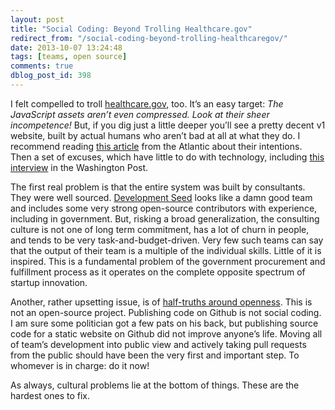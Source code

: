 ```yaml
---
layout: post
title: "Social Coding: Beyond Trolling Healthcare.gov"
redirect_from: "/social-coding-beyond-trolling-healthcaregov/"
date: 2013-10-07 13:24:48
tags: [teams, open source]
comments: true
dblog_post_id: 398
---
```

I felt compelled to troll [healthcare.gov](https://www.healthcare.gov/), too. It’s an easy target: _The JavaScript assets aren’t even compressed. Look at their sheer incompetence!_ But, if you dig just a little deeper you’ll see a pretty decent v1 website, built by actual humans who aren’t bad at all at what they do. I recommend reading [this article](https://www.theatlantic.com/technology/archive/2013/06/healthcaregov-code-developed-by-the-people-and-for-the-people-released-back-to-the-people/277295/) from the Atlantic about their intentions. Then a set of excuses, which have little to do with technology, including [this interview](https://www.washingtonpost.com/blogs/the-switch/wp/2013/10/04/heres-why-getting-the-obamacare-exchanges-to-work-was-so-difficult/) in the Washington Post.

The first real problem is that the entire system was built by consultants. They were well sourced. [Development Seed](https://developmentseed.org/team/) looks like a damn good team and includes some very strong open-source contributors with experience, including in government. But, risking a broad generalization, the consulting culture is not one of long term commitment, has a lot of churn in people, and tends to be very task-and-budget-driven. Very few such teams can say that the output of their team is a multiple of the individual skills. Little of it is inspired. This is a fundamental problem of the government procurement and fulfillment process as it operates on the complete opposite spectrum of startup innovation.

Another, rather upsetting issue, is of [half-truths around openness](https://www.healthcare.gov/developers/). This is not an open-source project. Publishing code on Github is not social coding. I am sure some politician got a few pats on his back, but publishing source code for a static website on Github did not improve anyone’s life. Moving all of team’s development into public view and actively taking pull requests from the public should have been the very first and important step. To whomever is in charge: do it now!

As always, cultural problems lie at the bottom of things. These are the hardest ones to fix.
